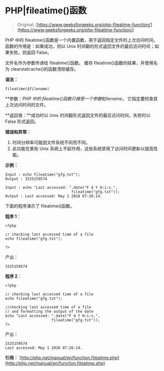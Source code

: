 # PHP|fileatime()函数

> Original: [https://www.geeksforgeeks.org/php-fileatime-function/](https://www.geeksforgeeks.org/php-fileatime-function/)

PHP 中的 fileatime()函数是一个内置函数，用于返回指定文件的上次访问时间。 函数的作用是：如果成功，则以 Unix 时间戳的形式返回文件的最后访问时间；如果失败，则返回 False。

文件名作为参数传递给 fileatime()函数。 缓存 fileatime()函数的结果，并使用名为 clearstatcache()的函数清除缓存。

**语法：**

```
fileatime($filename)
```

**参数：**PHP 中的 fileatime()函数只接受一个参数*$filename*。 它指定要检查其上次访问时间的文件。

**返回值：**成功时以 Unix 时间戳形式返回文件的最后访问时间，失败时以 False 形式返回。

**错误和异常**：

1.  时间分辨率可能因文件系统不同而不同。
2.  此功能在某些 Unix 系统上不起作用，这些系统禁用了访问时间更新以提高性能。

**示例：**

```
Input : echo fileatime("gfg.txt");
Output : 1525159574

Input : echo "Last accessed: ".date("F d Y H:i:s.", 
                              fileatime("gfg.txt"));
Output : Last accessed: May 1 2018 07:26:14.

```

下面的程序演示了 fileatime()函数。

**程序 1**：

```
<?php

// checking last accessed time of a file 
echo fileatime("gfg.txt");

?>
```

产出：

```
1525159574
```

**程序 2**：

```
<?php

// checking last accessed time of a file 
echo fileatime("gfg.txt");

//checking last accessed time of a file
// and formatting the output of the date 
echo "Last accessed: ".date("F d Y H:i:s.", 
                     fileatime("gfg.txt"));
?>
```

产出：

```
1525159574
Last accessed: May 1 2018 07:26:14.

```

**引用：**
[http://php.net/manual/en/function.fileatime.php](http://php.net/manual/en/function.fileatime.php)